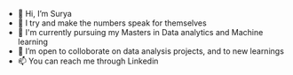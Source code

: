 - 👋 Hi, I’m Surya
- 👀 I try and make the numbers speak for themselves
- 🌱 I'm currently pursuing my Masters in Data analytics and Machine learning
- 💞️ I’m open to colloborate on data analysis projects, and to new learnings
- 📫 You can reach me through Linkedin

<!---
SuryaNageshBabu/SuryaNageshBabu is a ✨ special ✨ repository because its `README.md` (this file) appears on your GitHub profile.
You can click the Preview link to take a look at your changes.
--->
